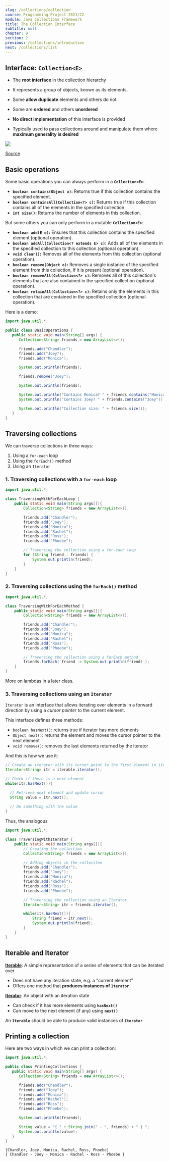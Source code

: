 ```yaml
---
slug: /collections/collection
course: Programming Project 2021/22
module: Java Collections Framework
title: The Collection Interface
subtitle: null
chapter: 9
section: 2
previous: /collections/introduction
next: /collections/list
---
```


## Interface: `Collection<E>`

- The **root interface** in the collection hierarchy

- It represents a group of objects, known as its elements.

- Some **allow duplicate** elements and others do not

- Some are **ordered** and others **unordered**

- **No direct implementation** of this interface is provided

- Typically used to pass collections around and manipulate them where **maximum generality is desired**


![](../../figures/collection-hierarchy.png)


[Source](https://docs.oracle.com/en/java/javase/16/docs/api/java.base/java/util/Collection.html)


## Basic operations

Some basic operations you can always perform in a **`Collection<E>`**:

- **`boolean contains​(Object o)`:** Returns true if this collection contains the specified element.
- **`boolean containsAll​(Collection<?> c)`:** Returns true if this collection contains all of the elements in the specified collection.
- **`int size()`:** Returns the number of elements in this collection.

But some others you can only perform in a mutable **`Collection<E>`**:

- **`boolean add​(E e)`:** Ensures that this collection contains the specified element (optional operation).
- **`boolean addAll​(Collection<? extends E> c)`:** Adds all of the elements in the specified collection to this collection (optional operation).
- **`void clear()`:** Removes all of the elements from this collection (optional operation).
- **`boolean remove​(Object o)`:** Removes a single instance of the specified element from this collection, if it is present (optional operation).
- **`boolean removeAll​(Collection<?> c)`:** Removes all of this collection's elements that are also contained in the specified collection (optional operation).
- **`boolean retainAll​(Collection<?> c)`:** Retains only the elements in this collection that are contained in the specified collection (optional operation).

Here is a demo:

```java
import java.util.*;

public class BasicOperations {
   public static void main(String[] args) {
      Collection<String> friends = new ArrayList<>();

      friends.add("Chandler");
      friends.add("Joey");
      friends.add("Monica");

      System.out.println(friends);

      friends.remove("Joey");

      System.out.println(friends);

      System.out.println("Contains Monica? " + friends.contains("Monica"));
      System.out.println("Contains Joey? " + friends.contains("Joey"));

      System.out.println("Collection size: " + friends.size());
   }
}
```

## Traversing collections

We can traverse collections in three ways:
1. Using a `for-each` loop
1. Using the `forEach()` method
1. Using an `Iterator`

### 1. Traversing collections with a `for-each` loop

```java
import java.util.*;

class TraversingWithForEachLoop {
	public static void main(String args[]){
		Collection<String> friends = new ArrayList<>();

		friends.add("Chandler");
		friends.add("Joey");
		friends.add("Monica");
		friends.add("Rachel");
		friends.add("Ross");
		friends.add("Phoebe");

		// Traversing the collection using a for-each loop
		for (String friend : friends) {
			System.out.println(friend);
		}
	}
}
```

### 2. Traversing collections using the `forEach()` method

```java
import java.util.*;

class TraversingWithForEachMethod {
	public static void main(String args[]){
		Collection<String> friends = new ArrayList<>();

		friends.add("Chandler");
		friends.add("Joey");
		friends.add("Monica");
		friends.add("Rachel");
		friends.add("Ross");
		friends.add("Phoebe");

		// Traversing the collection using a forEach method
		friends.forEach( friend -> System.out.println(friend) );
	}
} 
```

More on lambdas in a later class.

### 3. Traversing collections using an `Iterator`

`Iterator` is an interface that allows iterating over elements in a forward direction by using a *cursor pointer* to the current element.

This interface defines three methods:
- `boolean hasNext()`: returns true if iterator has more elements
- `Object next()`: returns the element and moves the cursor pointer to the next element
- `void remove()`: removes the last elements returned by the iterator

And this is how we use it: 

```java
// Create an iterator with its cursor point to the first element in iterable
Iterator<String> itr = iterable.iterator();

// Check if there is a next element
while(itr.hasNext()){

  // Retrieve next element and update cursor
  String value = itr.next();
  
  // Do something with the value
}
```

Thus, the analogous 


```java
import java.util.*;

class TraversingWithIterator {
	public static void main(String args[]){
		// Creating the collection
		Collection<String> friends = new ArrayList<>();

		// Adding objects in the colleciton
		friends.add("Chandler");
		friends.add("Joey");
		friends.add("Monica");
		friends.add("Rachel");
		friends.add("Ross");
		friends.add("Phoebe");

		// Traversing the collection using an Iterator
		Iterator<String> itr = friends.iterator();

		while(itr.hasNext()){
			String friend = itr.next();
			System.out.println(friend);
		}
	}
}
```

## Iterable and Iterator

**[Iterable](https://docs.oracle.com/en/java/javase/16/docs/api/java.base/java/lang/Iterable.html)**: A simple representation of a series of elements that can be iterated over
- Does not have any iteration state, e.g. a "current element"
- Offers one method that **produces instances of `Iterator`**

**[Iterator](https://docs.oracle.com/en/java/javase/16/docs/api/java.base/java/util/Iterator.html)**: An object with an iteration state
- Can check if it has more elements using **`hasNext()`**
- Can move to the next element (if any) using **`next()`**

An **`Iterable`** should be able to produce valid instances of **`Iterator`**

## Printing a collection

Here are two ways in which we can print a collection:

```java
import java.util.*;

public class PrintingCollections {
   public static void main(String[] args) {
      Collection<String> friends = new ArrayList<>();

      friends.add("Chandler");
      friends.add("Joey");
      friends.add("Monica");
      friends.add("Rachel");
      friends.add("Ross");
      friends.add("Phoebe");

      System.out.println(friends);

      String value = "{ " + String.join(" - ", friends) + " } ";
      System.out.println(value);
   }
}
```

```output
[Chandler, Joey, Monica, Rachel, Ross, Phoebe]
{ Chandler - Joey - Monica - Rachel - Ross - Phoebe } 
```

